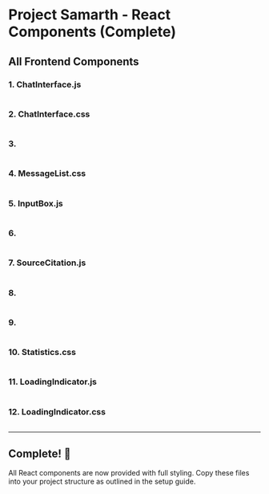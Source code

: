 # Project Samarth - React Components (Complete)

## All Frontend Components

### 1. ChatInterface.js
```javascript

```

### 2. ChatInterface.css
```css

```

### 3. 
```javascript

```

### 4. MessageList.css
```css

```

### 5. InputBox.js
```javascript

```

### 6. 
```css

```

### 7. SourceCitation.js
```javascript

```

### 8. 
```css

```

### 9. 
```javascript

```

### 10. Statistics.css
```css

```

### 11. LoadingIndicator.js
```javascript

```

### 12. LoadingIndicator.css
```css

```

---

## Complete! 🎉

All React components are now provided with full styling. Copy these files into your project structure as outlined in the setup guide.
